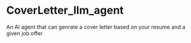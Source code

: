 # CoverLetter_llm_agent
An AI agent that can genrate a cover letter based on your resume and a given job offer
